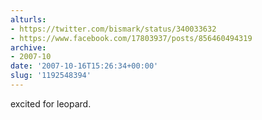 ```yaml
---
alturls:
- https://twitter.com/bismark/status/340033632
- https://www.facebook.com/17803937/posts/856460494319
archive:
- 2007-10
date: '2007-10-16T15:26:34+00:00'
slug: '1192548394'
---
```


excited for leopard.

